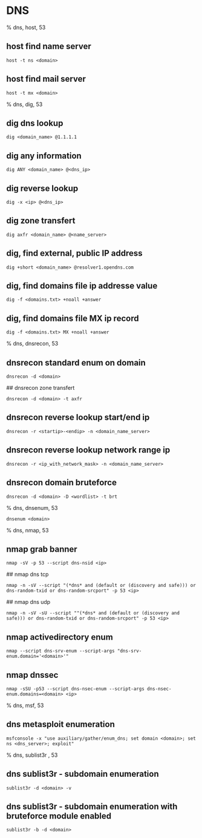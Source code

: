 # DNS

% dns, host, 53

## host find name server
```
host -t ns <domain>
```

## host find mail server
```
host -t mx <domain>
```

% dns, dig, 53

## dig dns lookup
```
dig <domain_name> @1.1.1.1
```

## dig any information
```
dig ANY <domain_name> @<dns_ip>
```

## dig reverse lookup
```
dig -x <ip> @<dns_ip>
```

## dig zone transfert
```
dig axfr <domain_name> @<name_server>
```

## dig, find external, public IP address
```
dig +short <domain_name> @resolver1.opendns.com
```

## dig, find domains file ip addresse value
```
dig -f <domains.txt> +noall +answer
```

## dig, find domains file MX ip record
```
dig -f <domains.txt> MX +noall +answer
```

% dns, dnsrecon, 53

## dnsrecon standard enum on domain
```
dnsrecon -d <domain>
```

## dnsrecon zone transfert
```
dnsrecon -d <domain> -t axfr
```

## dnsrecon reverse lookup start/end ip
```
dnsrecon -r <startip>-<endip> -n <domain_name_server>
```

## dnsrecon reverse lookup network range ip
```
dnsrecon -r <ip_with_network_mask> -n <domain_name_server>
```

## dnsrecon domain bruteforce
```
dnsrecon -d <domain> -D <wordlist> -t brt
```

% dns, dnsenum, 53
```
dnsenum <domain>
```

% dns, nmap, 53

## nmap grab banner
```
nmap -sV -p 53 --script dns-nsid <ip>
```

## nmap dns tcp
```
nmap -n -sV --script "(*dns* and (default or (discovery and safe))) or dns-random-txid or dns-random-srcport" -p 53 <ip>
``` 

## nmap dns udp
```
nmap -n -sV -sU --script ""(*dns* and (default or (discovery and safe))) or dns-random-txid or dns-random-srcport" -p 53 <ip>
``` 

## nmap activedirectory enum
```
nmap --script dns-srv-enum --script-args "dns-srv-enum.domain='<domain>'"
```

## nmap dnssec 
```
nmap -sSU -p53 --script dns-nsec-enum --script-args dns-nsec-enum.domains=<domain> <ip>
```

% dns, msf, 53

## dns metasploit enumeration
```
msfconsole -x "use auxiliary/gather/enum_dns; set domain <domain>; set ns <dns_server>; exploit"
```

% dns, sublist3r , 53

## dns sublist3r - subdomain enumeration
```
sublist3r -d <domain> -v
```

## dns sublist3r - subdomain enumeration with bruteforce module enabled
```
sublist3r -b -d <domain>
```
